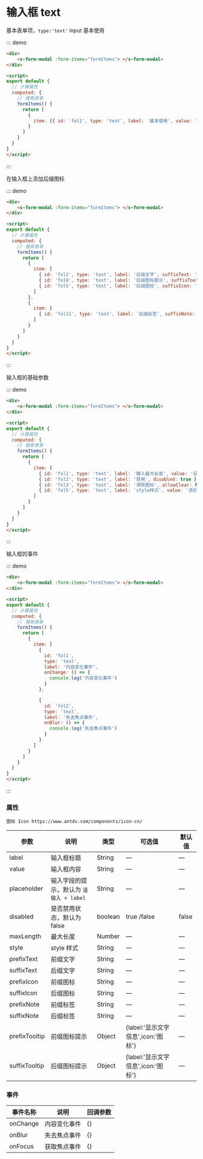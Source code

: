 #  输入框 text

基本表单项，`type:'text'` input 基本使用

::: demo

```html
<div>
	<s-form-modal :form-items="formItems"> </s-form-modal>
</div>

<script>
export default {
  // 计算属性
  computed: {
    // 搜索表单
    formItems() {
      return [
        {
          item: [{ id: 'fol1', type: 'text', label: '基本使用', value: '测试数据',maxLength: 30 }]
        }
      ]
    }
  }
}
</script>
```

:::

在输入框上添加后缀图标

::: demo

```html
<div>
	<s-form-modal :form-items="formItems"> </s-form-modal>
</div>

<script>
export default {
  // 计算属性
  computed: {
    // 搜索表单
    formItems() {
      return [
        {
          item: [
            { id: 'fol2', type: 'text', label: '后缀文字', suffixText: 'RMB' },
            { id: 'fol8', type: 'text', label: '后缀图标提示', suffixTooltip: { label: '提示信息2', icon: 'info-circle' } },
            { id: 'fol5', type: 'text', label: '后缀图标', suffixIcon: 'info-circle' },
          ]
        },
        {
          item: [
            { id: 'fol11', type: 'text', label: '后缀标签', suffixNote: '.com' }
          ]
        }
      ]
    }
  }
}
</script>
```

:::

输入框的基础参数

::: demo

```html
<div>
	<s-form-modal :form-items="formItems"> </s-form-modal>
</div>

<script>
export default {
  // 计算属性
  computed: {
    // 搜索表单
    formItems() {
      return [
        {
          item: [
            { id: 'fol1', type: 'text', label: '输入最大长度', value: '设置最多可输入10', maxLength: 10 },
            { id: 'fol2', type: 'text', label: '禁用', disabled: true },
            { id: 'fol3', type: 'text', label: '清除图标', allowClear: false },
            { id: 'fol5', type: 'text', label: 'style样式', value: '添加style配置 修改样式', style: 'color:red' }
          ]
        }
      ]
    }
  }
}
</script>
```

:::

输入框的事件

::: demo

```html
<div>
	<s-form-modal :form-items="formItems"> </s-form-modal>
</div>

<script>
export default {
  // 计算属性
  computed: {
    // 搜索表单
    formItems() {
      return [
        {
          item: [
            {
              id: 'fol1',
              type: 'text',
              label: '内容变化事件',
              onChange: () => {
                console.log('内容变化事件')
              }
            },

            {
              id: 'fol2',
              type: 'text',
              label: '失去焦点事件',
              onBlur: () => {
                console.log('失去焦点事件')
              }
            }
          ]
        }
      ]
    }
  }
}
</script>
```

:::

### 属性

`图标 Icon https://www.antdv.com/components/icon-cn/`

| 参数          | 说明                                    | 类型    | 可选值                             | 默认值 |
| ------------- | --------------------------------------- | ------- | ---------------------------------- | ------ |
| label         | 输入框标题                              | String  | —                                  | —      |
| value         | 输入框内容                              | String  | —                                  | —      |
| placeholder   | 输入字段的提示，默认为 `请输入 + label` | String  | —                                  | —      |
| disabled      | 是否禁用状态，默认为 false              | boolean | true /false                        | false  |
| maxLength     | 最大长度                                | Number  | —                                  | —      |
| style         | style 样式                              | String  | —                                  | —      |
| prefixText    | 前缀文字                                | String  | —                                  | —      |
| suffixText    | 后缀文字                                | String  | —                                  | —      |
| prefixIcon    | 前缀图标                                | String  | —                                  | —      |
| suffixIcon    | 后缀图标                                | String  | —                                  | —      |
| prefixNote    | 前缀标签                                | String  | —                                  | —      |
| suffixNote    | 后缀标签                                | String  | —                                  | —      |
| prefixTooltip | 前缀图标提示                            | Object  | {label:'显示文字信息',icon:'图标'} | —      |
| suffixTooltip | 后缀图标提示                            | Object  | {label:'显示文字信息',icon:'图标'} | —      |

### 事件

| 事件名称 | 说明         | 回调参数 |
| -------- | ------------ | -------- |
| onChange | 内容变化事件 | {}       |
| onBlur   | 失去焦点事件 | {}       |
| onFocus  | 获取焦点事件 | {}       |
